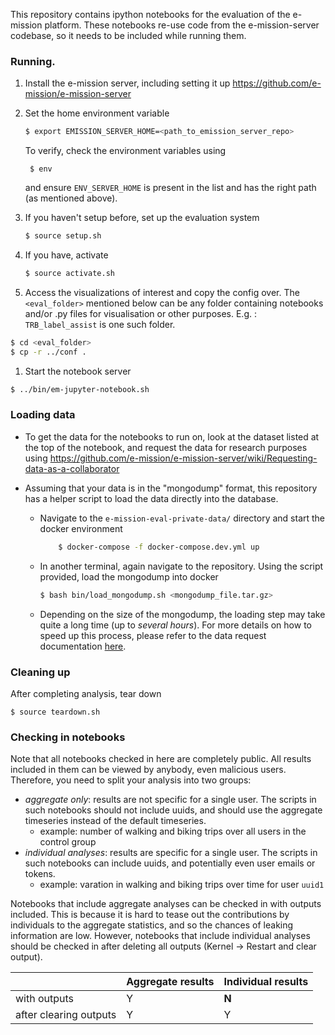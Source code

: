 This repository contains ipython notebooks for the evaluation of the e-mission
platform.  These notebooks re-use code from the e-mission-server codebase, so
it needs to be included while running them.

### Running.

1. Install the e-mission server, including setting it up
    https://github.com/e-mission/e-mission-server

1. Set the home environment variable

    ```bash
    $ export EMISSION_SERVER_HOME=<path_to_emission_server_repo>
    ```

     To verify, check the environment variables using 

        $ env

    and ensure ```ENV_SERVER_HOME``` is present in the list and has the right path (as mentioned above).
    
1. If you haven't setup before, set up the evaluation system

    ```bash
    $ source setup.sh
    ```
1. If you have, activate

    ```bash
    $ source activate.sh
    ```

1. Access the visualizations of interest and copy the config over. The `<eval_folder>` mentioned below can be any folder containing notebooks and/or .py files for visualisation or other purposes. E.g. : `TRB_label_assist` is one such folder.


```bash
$ cd <eval_folder>
$ cp -r ../conf .
```

1. Start the notebook server

```bash
$ ../bin/em-jupyter-notebook.sh
```

### Loading data

- To get the data for the notebooks to run on, look at the dataset listed at
  the top of the notebook, and request the data for research purposes using 
    https://github.com/e-mission/e-mission-server/wiki/Requesting-data-as-a-collaborator

- Assuming that your data is in the "mongodump" format, this repository has a helper script to load the data directly into the database.  
    - Navigate to the `e-mission-eval-private-data/` directory and start the docker environment
        ```bash
            $ docker-compose -f docker-compose.dev.yml up
        ```
    - In another terminal, again navigate to the repository. Using the script provided, load the mongodump into docker
        ```bash
        $ bash bin/load_mongodump.sh <mongodump_file.tar.gz>
        ```
    - Depending on the size of the mongodump, the loading step may take quite a long time (up to _several hours_).  For more details on how to speed up this process, please refer to the data request documentation [here](https://github.com/e-mission/e-mission-server/wiki/Requesting-data-as-a-collaborator).
### Cleaning up

After completing analysis, tear down

```
$ source teardown.sh
```

### Checking in notebooks

Note that all notebooks checked in here are completely public. All results included in them can be viewed by anybody, even malicious users. 
Therefore, you need to split your analysis into two groups:
- *aggregate only*: results are not specific for a single user. The scripts in such notebooks should not include uuids, and should use the aggregate timeseries instead of the default timeseries.
   - example: number of walking and biking trips over all users in the control group
- *individual analyses*: results are specific for a single user. The scripts in such notebooks can include uuids, and potentially even user emails or tokens.
   - example: varation in walking and biking trips over time for user `uuid1`

Notebooks that include aggregate analyses can be checked in with outputs included. This is because it is hard to tease out the contributions by individuals to the aggregate statistics, and so the chances of leaking information are low. However, notebooks that include individual analyses should be checked in after deleting all outputs (Kernel -> Restart and clear output).

|              | Aggregate results | Individual results |
|--------------|--------------|--------------|
| with outputs |     Y        |     **N**    |
| after clearing outputs | Y  |     Y        | 
